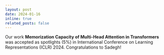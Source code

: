 ```yaml
---
layout: post
date: 2024-01-16
inline: true
related_posts: false
---
```


Our work **Memorization Capacity of Multi-Head Attention in Transformers** was accepted as spotlights (5%) in International Conference on Learning Representations (ICLR) 2024.
Congratulations to Sadegh!